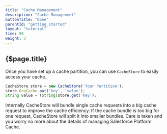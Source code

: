 ```yaml
---
title: "Cache Management"
description: "Cache Management"
buttonTitle: "Done"
parentId: "getting_started"
layout: "tutorial"
time: 90
weight: 3
---
```


## {$page.title}

Once you have set up a cache partition, you can use `CacheStore` to easily access your cache.

```javascript
CacheStore store = new CacheStore('Your Partition');
store.OrgCache.put('key', 'value');
String value = (String)store.get('key');
```

Internally CacheStore will bundle single cache requests into a big cache request to improve the cache efficiency. If the cache bundle is too big for one request, CacheStore will split it into smaller bundles. Care is taken and you worry no more about the details of managing Salesforce Platform Cache.
